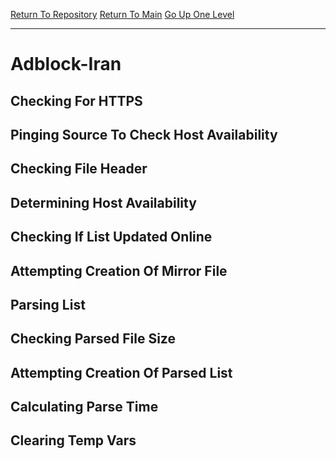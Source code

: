 [Return To Repository](https://github.com/deathbybandaid/piholeparser/)
[Return To Main](https://github.com/deathbybandaid/piholeparser/blob/master/RecentRunLogs/Mainlog.md)
[Go Up One Level](https://github.com/deathbybandaid/piholeparser/blob/master/RecentRunLogs/TopLevelScripts/30-Processing-Blacklists.md)
____________________________________
# Adblock-Iran
## Checking For HTTPS
## Pinging Source To Check Host Availability
## Checking File Header
## Determining Host Availability
## Checking If List Updated Online
## Attempting Creation Of Mirror File
## Parsing List
## Checking Parsed File Size
## Attempting Creation Of Parsed List
## Calculating Parse Time
## Clearing Temp Vars
